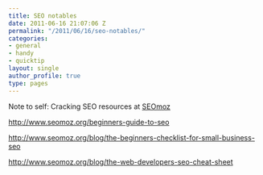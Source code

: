 ```yaml
---
title: SEO notables
date: 2011-06-16 21:07:06 Z
permalink: "/2011/06/16/seo-notables/"
categories:
- general
- handy
- quicktip
layout: single
author_profile: true
type: pages
---
```


Note to self: Cracking SEO resources at <a title="SEOmoz" href="http://www.seomoz.org/" target="_blank">SEOmoz</a>

<a title="http://www.seomoz.org/beginners-guide-to-seo" href="http://www.seomoz.org/beginners-guide-to-seo" target="_blank">http://www.seomoz.org/beginners-guide-to-seo</a>

<a title="http://www.seomoz.org/blog/the-beginners-checklist-for-small-business-seo" href="http://www.seomoz.org/blog/the-beginners-checklist-for-small-business-seo" target="_blank">http://www.seomoz.org/blog/the-beginners-checklist-for-small-business-seo</a>

<a title="http://www.seomoz.org/blog/the-web-developers-seo-cheat-sheet" href="http://www.seomoz.org/blog/the-web-developers-seo-cheat-sheet" target="_blank">http://www.seomoz.org/blog/the-web-developers-seo-cheat-sheet</a>
